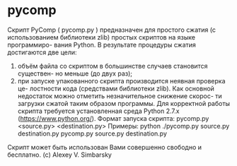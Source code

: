 pycomp
======
Скрипт  PyComp  ( pycomp.py )  предназначен  для  простого  сжатия  (с
использованием библиотеки zlib) простых скриптов на языке программиро-
вания Python. В результате процедуры сжатия достигаются две цели:
1) объём файла со скриптом в большинстве случаев становится существен-
но меньше (до двух раз);
2) при  запуске упакованного скрипта производится неявная проверка це-
лостности кода (средствами библиотеки zlib).
Как основной недостаток можно отметить незначительное снижение скорос-
ти  загрузки  сжатой  таким  образом  программы. Для корректной работы
скрипта требуется установленная среда Python 2.7.x
(https://www.python.org/).
Формат запуска скрипта: pycomp.py <source.py> <destination.py>
Примеры:
python ./pycomp.py source.py destination.py
pycomp.py source.py destination.py

Скрипт может быть использован Вами совершенно свободно и бесплатно.
(c) Alexey V. Simbarsky
